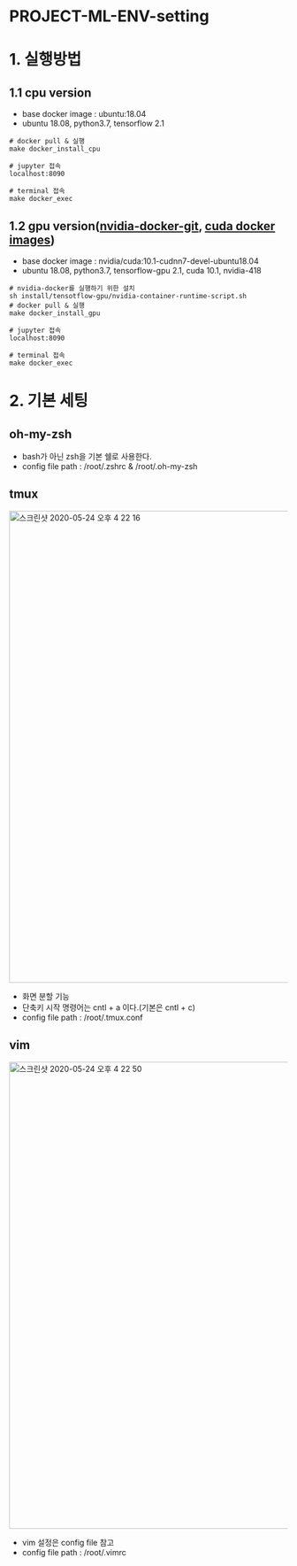 # PROJECT-ML-ENV-setting





# 1. 실행방법
## 1.1 cpu version
- base docker image : ubuntu:18.04
- ubuntu 18.08, python3.7, tensorflow 2.1
```
# docker pull & 실행
make docker_install_cpu

# jupyter 접속 
localhost:8090

# terminal 접속
make docker_exec
```
## 1.2 gpu version([nvidia-docker-git](https://github.com/NVIDIA/nvidia-docker), [cuda docker images](https://hub.docker.com/r/nvidia/cuda/tags))
- base docker image : nvidia/cuda:10.1-cudnn7-devel-ubuntu18.04
- ubuntu 18.08, python3.7, tensorflow-gpu 2.1, cuda 10.1, nvidia-418
```
# nvidia-docker를 실행하기 위한 설치
sh install/tensotflow-gpu/nvidia-container-runtime-script.sh
# docker pull & 실행
make docker_install_gpu

# jupyter 접속 
localhost:8090

# terminal 접속
make docker_exec
```
  
# 2. 기본 세팅
## oh-my-zsh
  - bash가 아닌 zsh을 기본 쉘로 사용한다.
  - config file path : /root/.zshrc & /root/.oh-my-zsh
  
## tmux
<img width="853" alt="스크린샷 2020-05-24 오후 4 22 16" src="https://user-images.githubusercontent.com/18637774/82748158-bd256f80-9dda-11ea-8fa9-077898b3c01e.png">
  
  - 화면 분할 기능
  - 단축키 시작 명령어는 cntl + a 이다.(기본은 cntl + c)
  - config file path : /root/.tmux.conf

## vim
<img width="844" alt="스크린샷 2020-05-24 오후 4 22 50" src="https://user-images.githubusercontent.com/18637774/82748167-d1696c80-9dda-11ea-87ac-582da04dfbcc.png">
  
  - vim 설정은 config file 참고
  - config file path : /root/.vimrc
